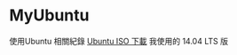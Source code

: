 # MyUbuntu
使用Ubuntu 相關紀錄
[Ubuntu ISO 下載](http://www.ubuntu-tw.org/modules/tinyd0/) 我使用的 14.04 LTS 版

